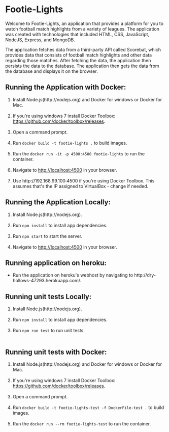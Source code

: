 <h1> Footie-Lights </h1>
<p> Welcome to Footie-Lights, an application that provides a platform for you to watch football match highlights from a variety of leagues.
The application was created with technologies that included HTML, CSS, JavaScript, NodeJS, Express, and MongoDB.</p>
<p> The application fetches data from a third-party API called Scorebat, which provides data that consists of football match highlights and other data regarding those matches.
After fetching the data, the application then persists the data to the database. The application then gets the data from the database and displays it
on the browser. </p>

<h2>Running the Application with Docker: </h2>

<ol>
	<li>Install Node.js(http://nodejs.org) and Docker for windows or Docker for Mac.</li><br>
	<li>If you're using windows 7 install Docker Toolbox: <a href="https://github.com/docker/toolbox/releases">https://github.com/docker/toolbox/releases</a>.</li><br>
	<li>Open a command prompt. </li><br>
	<li>Run <code>docker build -t footie-lights .</code> to build images.</li><br>
	<li>Run the <code>docker run -it -p 4500:4500 footie-lights</code> to run the container. </li><br>
	<li>Navigate to <a href="http://localhost:4500">http://localhost:4500</a> in your browser.</li><br>
	<li>Use http://192.168.99.100:4500 if you're using Docker Toolbox. This assumes that's the IP assigned to VirtualBox - change if needed.</li>
</ol>

<h2>Running the Application Locally: </h2>

<ol>
	<li>Install Node.js(http://nodejs.org).</li><br>
	<li>Run <code>npm install</code> to install app dependencies.</li><br>
	<li>Run <code>npm start</code> to start the server.</li><br>
	<li>Navigate to <a href="http://localhost:4500">http://localhost:4500</a> in your browser.</li>
</ol>

<h2>Running application on heroku: </h2>
<ul>
	<li>Run the application on heroku's webhost by navigating to http://dry-hollows-47293.herokuapp.com/.</li>
</ul>


<h2>Running unit tests Locally: </h2>

<ol>
	<li>Install Node.js(http://nodejs.org).</li><br>
	<li>Run <code>npm install</code> to install app dependencies.</li><br>
	<li>Run <code>npm run test</code> to run unit tests.</li><br>
</ol>

<h2>Running unit tests with Docker: </h2>

<ol>
	<li>Install Node.js(http://nodejs.org) and Docker for windows or Docker for Mac.</li><br>
	<li>If you're using windows 7 install Docker Toolbox: <a href="https://github.com/docker/toolbox/releases">https://github.com/docker/toolbox/releases</a>.</li><br>
	<li>Open a command prompt. </li><br>
	<li>Run <code>docker build -t footie-lights-test -f DockerFile-test .</code> to build images.</li><br>
	<li>Run the <code>docker run --rm footie-lights-test</code> to run the container. </li><br>
</ol>